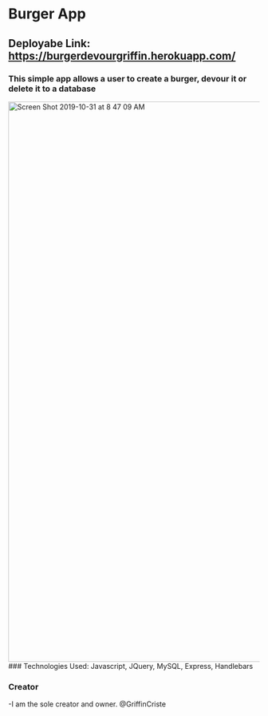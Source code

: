 # Burger App

## Deployabe Link: https://burgerdevourgriffin.herokuapp.com/

### This simple app allows a user to create a burger, devour it or delete it to a database
<img width="1123" alt="Screen Shot 2019-10-31 at 8 47 09 AM" src="https://user-images.githubusercontent.com/49124794/67952280-0e5ddf80-fbbb-11e9-85a8-b642887a8b85.png">
### Technologies Used: Javascript, JQuery, MySQL, Express, Handlebars

### Creator
-I am the sole creator and owner. @GriffinCriste
